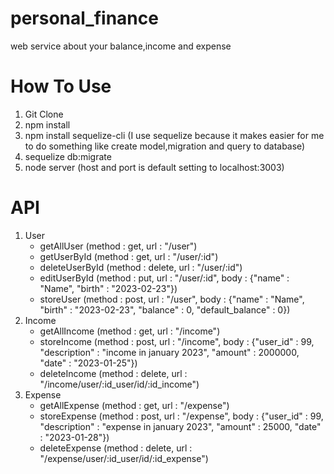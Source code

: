 # personal_finance
web service about your balance,income and expense
# How To Use
1. Git Clone
2. npm install
3. npm install sequelize-cli (I use sequelize because it makes easier for me to do something like create model,migration and query to database)
4. sequelize db:migrate
5. node server (host and port is default setting to localhost:3003)
# API
1. User
    - getAllUser (method : get, url : "/user")
    - getUserById (method : get, url : "/user/:id")
    - deleteUserById (method : delete, url : "/user/:id")
    - editUserById (method : put, url : "/user/:id", body : {"name" : "Name", "birth" : "2023-02-23"})
    - storeUser (method : post, url : "/user", body : {"name" : "Name", "birth" : "2023-02-23", "balance" : 0, "default_balance" : 0})
2. Income
    - getAllIncome (method : get, url : "/income")
    - storeIncome (method : post, url : "/income", body : {"user_id" : 99, "description" : "income in january 2023", "amount" : 2000000, "date" : "2023-01-25"})
    - deleteIncome (method : delete, url : "/income/user/:id_user/id/:id_income")
3. Expense
    - getAllExpense (method : get, url : "/expense")
    - storeExpense (method : post, url : "/expense", body : {"user_id" : 99, "description" : "expense in january 2023", "amount" : 25000, "date" : "2023-01-28"})
    - deleteExpense (method : delete, url : "/expense/user/:id_user/id/:id_expense")

